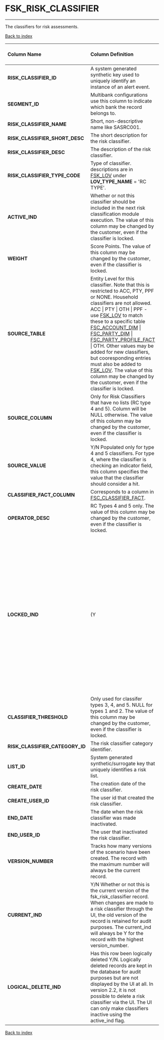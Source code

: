 # FSK_RISK_CLASSIFIER

---

The classifiers for risk assessments.

[Back to index](./index.md)

| Column Name                     | Column Definition                                                                                                                                                                                                                                                                                                                                                                                                                                                          | Column Data Type   | Column Null Option   | PK   | FK   |
|:--------------------------------|:---------------------------------------------------------------------------------------------------------------------------------------------------------------------------------------------------------------------------------------------------------------------------------------------------------------------------------------------------------------------------------------------------------------------------------------------------------------------------|:-------------------|:---------------------|:-----|:-----|
| **RISK_CLASSIFIER_ID**          | A system generated synthetic key used to uniquely identify an instance of an alert event.                                                                                                                                                                                                                                                                                                                                                                                  | NUMBER(12)         | Not Null             | Yes  | No   |
| **SEGMENT_ID**                  | Multibank configurations use this column to indicate which bank the record belongs to.                                                                                                                                                                                                                                                                                                                                                                                     | VARCHAR2(128)      | Not Null             | No   | Yes  |
| **RISK_CLASSIFIER_NAME**        | Short, non-descriptive name like SASRC001.                                                                                                                                                                                                                                                                                                                                                                                                                                 | VARCHAR2(35)       | Not Null             | No   | No   |
| **RISK_CLASSIFIER_SHORT_DESC**  | The short description for the risk classifier.                                                                                                                                                                                                                                                                                                                                                                                                                             | VARCHAR2(35)       | Null                 | No   | No   |
| **RISK_CLASSIFIER_DESC**        | The description of the risk classifier.                                                                                                                                                                                                                                                                                                                                                                                                                                    | VARCHAR2(255)      | Null                 | No   | No   |
| **RISK_CLASSIFIER_TYPE_CODE**   | Type of classifier. descriptions are in [FSK_LOV](./fsk_lov.md) under **LOV_TYPE_NAME** = 'RC TYPE'.                                                                                                                                                                                                                                                                                                                                                                                           | CHAR(3)            | Null                 | No   | No   |
| **ACTIVE_IND**                  | Whether or not this classifier should be included in the next risk classification module execution. The value of this column may be changed by the customer, even if the classifier is locked.                                                                                                                                                                                                                                                                             | CHAR(1)            | Null                 | No   | No   |
| **WEIGHT**                      | Score Points. The value of this column may be changed by the customer, even if the classifier is locked.                                                                                                                                                                                                                                                                                                                                                                   | NUMBER(10)         | Not Null             | No   | No   |
| **SOURCE_TABLE**                | Entity Level for this classifier. Note that this is restricted to ACC, PTY, PPF or NONE. Household classifiers are not allowed. ACC \| PTY \| OTH \| PPF - use [FSK_LOV](./fsk_lov.md) to match these to a specific table [FSC_ACCOUNT_DIM](https://onishchenkoar.github.io/fcfcore/fsc_account_dim.html) \| [FSC_PARTY_DIM](https://onishchenkoar.github.io/fcfcore/fsc_party_dim.html) \| [FSC_PARTY_PROFILE_FACT](https://onishchenkoar.github.io/fcfcore/fsc_party_profile_fact.html) \|  OTH. Other values may be added for new classifiers, but cooresponding entries must also be added to [FSK_LOV](./fsk_lov.md). The value of this column may be changed by the customer, even if the classifier is locked. | VARCHAR2(35)       | Null                 | No   | No   |
| **SOURCE_COLUMN**               | Only for Risk Classifiers that have no lists (RC type 4 and 5). Column will be NULL otherwise. The value of this column may be changed by the customer, even if the classifier is locked.                                                                                                                                                                                                                                                                                  | VARCHAR2(30)       | Null                 | No   | No   |
| **SOURCE_VALUE**                | Y/N Populated only for type 4 and 5 classifiers. For type 4, where the classifier is checking an indicator field, this column specifies the value that the classifier should consider a hit.                                                                                                                                                                                                                                                                               | CHAR(1)            | Null                 | No   | No   |
| **CLASSIFIER_FACT_COLUMN**      | Corresponds to a column in [FSC_CLASSIFIER_FACT](https://onishchenkoar.github.io/fcfcore/fsc_classifier_fact.html).                                                                                                                                                                                                                                                                                                                                                                                                                            | VARCHAR2(30)       | Null                 | No   | No   |
| **OPERATOR_DESC**               | RC Types 4 and 5 only. The value of this column may be changed by the customer, even if the classifier is locked.                                                                                                                                                                                                                                                                                                                                                          | VARCHAR2(3)        | Null                 | No   | No   |
| **LOCKED_IND**                  | (Y | N) Whether or not the classifer is locked. SAS ships approximately 30 "built-in" risk classifiers. The fsk_risk_classifier records associated with them are locked. If a classifier is locked then the user cannot change the values of certain columns through the UI. See notes on other columns in this table to determine whether or not they can be modified by the UI for locked scenarios.                                                                     | CHAR(1)            | Null                 | No   | No   |
| **CLASSIFIER_THRESHOLD**        | Only used for classifer types 3, 4, and 5. NULL for types 1 and 2.  The value of this column may be changed by the customer, even if the classifier is locked.                                                                                                                                                                                                                                                                                                             | NUMBER(10)         | Null                 | No   | No   |
| **RISK_CLASSIFIER_CATEGORY_ID** | The risk classifier category identifier.                                                                                                                                                                                                                                                                                                                                                                                                                                   | NUMBER(12,0)       | Null                 | No   | Yes  |
| **LIST_ID**                     | System generated synthetic/surrogate key that uniquely identifies a risk list.                                                                                                                                                                                                                                                                                                                                                                                             | NUMBER(12)         | Null                 | No   | Yes  |
| **CREATE_DATE**                 | The creation date of the risk classifier.                                                                                                                                                                                                                                                                                                                                                                                                                                  | DATE               | Null                 | No   | No   |
| **CREATE_USER_ID**              | The user id that created the risk classifier.                                                                                                                                                                                                                                                                                                                                                                                                                              | VARCHAR2(60)       | Null                 | No   | No   |
| **END_DATE**                    | The date when the risk classifier was made inactivated.                                                                                                                                                                                                                                                                                                                                                                                                                    | DATE               | Null                 | No   | No   |
| **END_USER_ID**                 | The user that inactivated the risk classifier.                                                                                                                                                                                                                                                                                                                                                                                                                             | VARCHAR2(60)       | Null                 | No   | No   |
| **VERSION_NUMBER**              | Tracks how many versions of the scenario have been created. The record with the maximum number will always be the current record.                                                                                                                                                                                                                                                                                                                                          | NUMBER(5,0)        | Null                 | No   | No   |
| **CURRENT_IND**                 | Y/N Whether or not this is the current version of the fsk_risk_classifier record. When changes are made to a risk classifier through the UI, the old version of the record is retained for audit purposes. The current_ind will always be Y for the record with the highest version_number.                                                                                                                                                                                | CHAR(1)            | Not Null             | No   | No   |
| **LOGICAL_DELETE_IND**          | Has this row been logically deleted Y/N. Logically deleted records are kept in the database for audit purposes but are not displayed by the UI at all. In version 2.2, it is not possible to delete a risk classifier via the UI. The UI can only make classifiers inactive using the active_ind flag.                                                                                                                                                                     | CHAR(1)            | Null                 | No   | No   |

[Back to index](./index.md)
